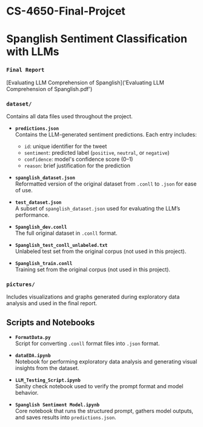 # CS-4650-Final-Projcet
# Spanglish Sentiment Classification with LLMs

### `Final Report`
[Evaluating LLM Comprehension of Spanglish]('Evaluating LLM Comprehension of Spanglish.pdf')

### `dataset/`
Contains all data files used throughout the project.

- **`predictions.json`**  
  Contains the LLM-generated sentiment predictions. Each entry includes:  
  - `id`: unique identifier for the tweet  
  - `sentiment`: predicted label (`positive`, `neutral`, or `negative`)  
  - `confidence`: model's confidence score (0–1)  
  - `reason`: brief justification for the prediction

- **`spanglish_dataset.json`**  
  Reformatted version of the original dataset from `.conll` to `.json` for ease of use.

- **`test_dataset.json`**  
  A subset of `spanglish_dataset.json` used for evaluating the LLM’s performance.

- **`Spanglish_dev.conll`**  
  The full original dataset in `.conll` format.

- **`Spanglish_test_conll_unlabeled.txt`**  
  Unlabeled test set from the original corpus (not used in this project).

- **`Spanglish_train.conll`**  
  Training set from the original corpus (not used in this project).

### `pictures/`
Includes visualizations and graphs generated during exploratory data analysis and used in the final report.

## Scripts and Notebooks

- **`FormatData.py`**  
  Script for converting `.conll` format files into `.json` format.

- **`dataEDA.ipynb`**  
  Notebook for performing exploratory data analysis and generating visual insights from the dataset.

- **`LLM_Testing_Script.ipynb`**  
  Sanity check notebook used to verify the prompt format and model behavior.

- **`Spanglish Sentiment Model.ipynb`**  
  Core notebook that runs the structured prompt, gathers model outputs, and saves results into `predictions.json`.